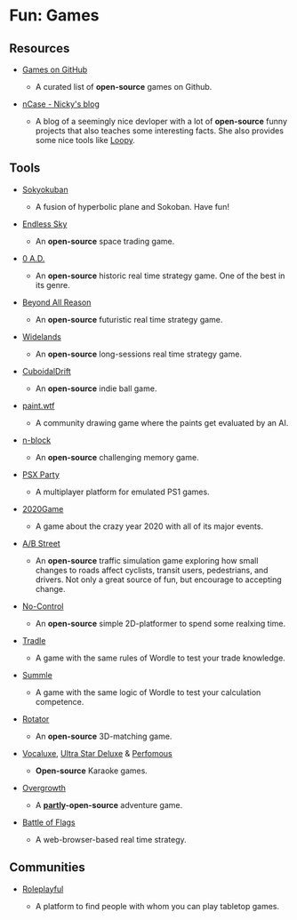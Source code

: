 # Fun: Games

## Resources

- [Games on GitHub](https://github.com/leereilly/games)
  
   - A curated list of **open-source** games on Github.

- [nCase - Nicky's blog](https://ncase.me)
  
   - A blog of a seemingly nice devloper with a lot of **open-source** funny projects that also teaches some interesting facts. She also provides some nice tools like [Loopy](https://ncase.me/loopy).

## Tools

* [Sokyokuban](https://sokyokuban.com)
  
   * A fusion of hyperbolic plane and Sokoban. Have fun!

* [Endless Sky](https://endless-sky.github.io)
  
   * An **open-source** space trading game.

* [0 A.D.](https://play0ad.com)
  
   * An **open-source** historic real time strategy game. One of the best in its genre.

* [Beyond All Reason](https://www.beyondallreason.info)
  
   * An **open-source** futuristic real time strategy game.

* [Widelands](https://www.widelands.org)
  
   * An **open-source** long-sessions real time strategy game.

* [CuboidalDrift](https://github.com/virejdasani/CuboidalDrift)
  
   * An **open-source** indie ball game.

* [paint.wtf](https://paint.wtf)
  
   * A community drawing game where the paints get evaluated by an AI.

* [n-block](https://github.com/TheLittleMister/dualnback)
  
   * An **open-source** challenging memory game.

* [PSX Party](https://psxparty.kosmi.io)
  
   * A multiplayer platform for emulated PS1 games.

* [2020Game](https://2020game.io)
  
   * A game about the crazy year 2020 with all of its major events.

* [A/B Street](https://github.com/a-b-street/abstreet)
  
   * An **open-source** traffic simulation game exploring how small changes to roads affect cyclists, transit users, pedestrians, and drivers. Not only a great source of fun, but encourage to accepting change.

* [No-Control](https://github.com/boris-marinov/no-control)
  
   * An **open-source** simple 2D-platformer to spend some realxing time.

* [Tradle](https://oec.world/en/tradle)
  
   * A game with the same rules of Wordle to test your trade knowledge.

* [Summle](https://summle.net)
  
   * A game with the same logic of Wordle to test your calculation competence.

* [Rotator](https://0xf00ff00f.github.io/rotator/)
  
   * An **open-source** 3D-matching game.

* [Vocaluxe](https://www.vocaluxe.org), [Ultra Star Deluxe](https://usdx.eu) & [Perfomous](https://performous.org)
  
   * **Open-source** Karaoke games.

* [Overgrowth](https://github.com/WolfireGames/overgrowth)
  
   * A **<u>partly</u>-open-source** adventure game.

* [Battle of Flags](https://www.battle-of-flags.com)
  
   * A web-browser-based real time strategy.

## Communities

* [Roleplayful](https://roleplayful.com)
  
   * A platform to find people with whom you can play tabletop games.
